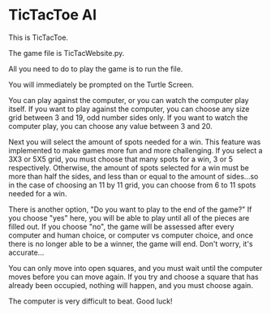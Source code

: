 # TicTacToe AI
This is TicTacToe. 

The game file is TicTacWebsite.py.

All you need to do to play the game is to run the file.

You will immediately be prompted on the Turtle Screen.

You can play against the computer, or you can watch the computer play itself. If you want to play against the computer, you can choose any size grid between 3 and 19, odd number sides only. If you want to watch the computer play, you can choose any value between 3 and 20.

Next you will select the amount of spots needed for a win. This feature was implemented to make games more fun and more challenging. If you select a 3X3 or 5X5 grid, you must choose that many spots for a win, 3 or 5 respectively. Otherwise, the amount of spots selected for a win must be more than half the sides, and less than or equal to the amount of sides...so in the case of choosing an 11 by 11 grid, you can choose from 6 to 11 spots needed for a win.

There is another option, "Do you want to play to the end of the game?"
If you choose "yes" here, you will be able to play until all of the pieces are filled out.
If you choose "no", the game will be assessed after every computer and human choice, or computer vs computer choice, and once there is no longer able to be a winner, the game will end. Don't worry, it's accurate...

You can only move into open squares, and you must wait until the computer moves before you can move again. If you try and choose a square that has already been occupied, nothing will happen, and you must choose again. 

The computer is very difficult to beat. Good luck!